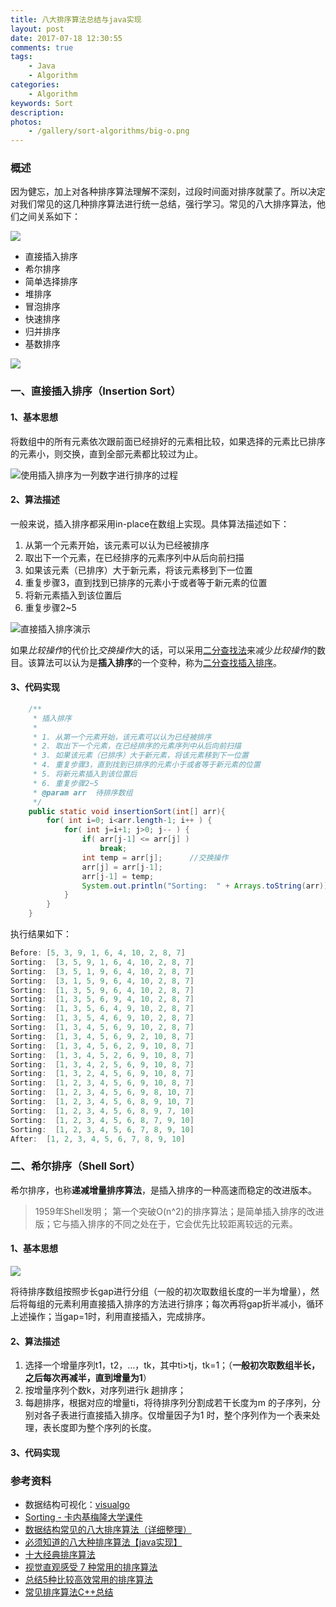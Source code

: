 ```yaml
---
title: 八大排序算法总结与java实现
layout: post
date: 2017-07-18 12:30:55
comments: true
tags: 
    - Java
    - Algorithm
categories: 
    - Algorithm
keywords: Sort
description: 
photos:
    - /gallery/sort-algorithms/big-o.png
---
```




### 概述

因为健忘，加上对各种排序算法理解不深刻，过段时间面对排序就蒙了。所以决定对我们常见的这几种排序算法进行统一总结，强行学习。常见的八大排序算法，他们之间关系如下：

![](/gallery/sort-algorithms/1156494-ab4cecff133d87b3.png)

- 直接插入排序
- 希尔排序
- 简单选择排序
- 堆排序
- 冒泡排序
- 快速排序
- 归并排序
- 基数排序

<!-- more -->

![](/gallery/sort-algorithms/2016-07-15_常用排序算法.png)


### 一、直接插入排序（Insertion Sort）

#### 1、基本思想

将数组中的所有元素依次跟前面已经排好的元素相比较，如果选择的元素比已排序的元素小，则交换，直到全部元素都比较过为止。

![使用插入排序为一列数字进行排序的过程](/gallery/sort-algorithms/Insertion-sort-example-300px.gif)

#### 2、算法描述

一般来说，插入排序都采用in-place在数组上实现。具体算法描述如下：

1. 从第一个元素开始，该元素可以认为已经被排序
2. 取出下一个元素，在已经排序的元素序列中从后向前扫描
3. 如果该元素（已排序）大于新元素，将该元素移到下一位置
4. 重复步骤3，直到找到已排序的元素小于或者等于新元素的位置
5. 将新元素插入到该位置后
6. 重复步骤2~5

![直接插入排序演示](/gallery/sort-algorithms/insert-sort.gif)

如果*比较操作*的代价比*交换操作*大的话，可以采用[二分查找法](https://zh.wikipedia.org/wiki/%E4%BA%8C%E5%88%86%E6%9F%A5%E6%89%BE%E6%B3%95)来减少*比较操作*的数目。该算法可以认为是**插入排序**的一个变种，称为[二分查找插入排序](https://zh.wikipedia.org/w/index.php?title=%E4%BA%8C%E5%88%86%E6%9F%A5%E6%89%BE%E6%8F%92%E5%85%A5%E6%8E%92%E5%BA%8F&action=edit&redlink=1)。

#### 3、代码实现

```java
	/**
     * 插入排序
     *
     * 1. 从第一个元素开始，该元素可以认为已经被排序
     * 2. 取出下一个元素，在已经排序的元素序列中从后向前扫描
     * 3. 如果该元素（已排序）大于新元素，将该元素移到下一位置
     * 4. 重复步骤3，直到找到已排序的元素小于或者等于新元素的位置
     * 5. 将新元素插入到该位置后
     * 6. 重复步骤2~5
     * @param arr  待排序数组
     */
    public static void insertionSort(int[] arr){
        for( int i=0; i<arr.length-1; i++ ) {
            for( int j=i+1; j>0; j-- ) {
                if( arr[j-1] <= arr[j] )
                    break;
                int temp = arr[j];		//交换操作
                arr[j] = arr[j-1];
                arr[j-1] = temp;
                System.out.println("Sorting:  " + Arrays.toString(arr));
            }
        }
    }
```

执行结果如下：

```java
Before: [5, 3, 9, 1, 6, 4, 10, 2, 8, 7]
Sorting:  [3, 5, 9, 1, 6, 4, 10, 2, 8, 7]
Sorting:  [3, 5, 1, 9, 6, 4, 10, 2, 8, 7]
Sorting:  [3, 1, 5, 9, 6, 4, 10, 2, 8, 7]
Sorting:  [1, 3, 5, 9, 6, 4, 10, 2, 8, 7]
Sorting:  [1, 3, 5, 6, 9, 4, 10, 2, 8, 7]
Sorting:  [1, 3, 5, 6, 4, 9, 10, 2, 8, 7]
Sorting:  [1, 3, 5, 4, 6, 9, 10, 2, 8, 7]
Sorting:  [1, 3, 4, 5, 6, 9, 10, 2, 8, 7]
Sorting:  [1, 3, 4, 5, 6, 9, 2, 10, 8, 7]
Sorting:  [1, 3, 4, 5, 6, 2, 9, 10, 8, 7]
Sorting:  [1, 3, 4, 5, 2, 6, 9, 10, 8, 7]
Sorting:  [1, 3, 4, 2, 5, 6, 9, 10, 8, 7]
Sorting:  [1, 3, 2, 4, 5, 6, 9, 10, 8, 7]
Sorting:  [1, 2, 3, 4, 5, 6, 9, 10, 8, 7]
Sorting:  [1, 2, 3, 4, 5, 6, 9, 8, 10, 7]
Sorting:  [1, 2, 3, 4, 5, 6, 8, 9, 10, 7]
Sorting:  [1, 2, 3, 4, 5, 6, 8, 9, 7, 10]
Sorting:  [1, 2, 3, 4, 5, 6, 8, 7, 9, 10]
Sorting:  [1, 2, 3, 4, 5, 6, 7, 8, 9, 10]
After:  [1, 2, 3, 4, 5, 6, 7, 8, 9, 10]
```



###  二、希尔排序（Shell Sort）

希尔排序，也称**递减增量排序算法**，是插入排序的一种高速而稳定的改进版本。

> 1959年Shell发明；
> 第一个突破O(n^2)的排序算法；是简单插入排序的改进版；它与插入排序的不同之处在于，它会优先比较距离较远的元素。

#### 1、基本思想

![](/gallery/sort-algorithms/shell-sort.jpg)





将待排序数组按照步长gap进行分组（一般的初次取数组长度的一半为增量），然后将每组的元素利用直接插入排序的方法进行排序；每次再将gap折半减小，循环上述操作；当gap=1时，利用直接插入，完成排序。

#### 2、算法描述

1. 选择一个增量序列t1，t2，…，tk，其中ti>tj，tk=1；（**一般初次取数组半长，之后每次再减半，直到增量为1**）
2. 按增量序列个数k，对序列进行k 趟排序；
3. 每趟排序，根据对应的增量ti，将待排序列分割成若干长度为m 的子序列，分别对各子表进行直接插入排序。仅增量因子为1 时，整个序列作为一个表来处理，表长度即为整个序列的长度。

#### 3、代码实现










































### 参考资料

- 数据结构可视化：[visualgo](https://visualgo.net/zh)
- [Sorting - 卡内基梅隆大学课件](https://www.cs.cmu.edu/~adamchik/15-121/lectures/Sorting%20Algorithms/sorting.html)
- [数据结构常见的八大排序算法（详细整理）](http://www.jianshu.com/p/7d037c332a9d)
- [必须知道的八大种排序算法【java实现】](http://www.jianshu.com/p/8c915179fd02)
- [十大经典排序算法](http://web.jobbole.com/87968/)
- [视觉直观感受 7 种常用的排序算法](http://blog.jobbole.com/11745/)
- [总结5种比较高效常用的排序算法](http://www.cnblogs.com/minkaihui/p/4077888.html)
- [常见排序算法C++总结](http://www.cnblogs.com/zyb428/p/5673738.html)